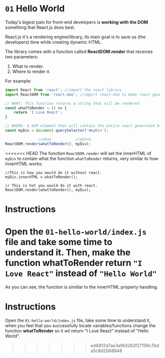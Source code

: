 # `01` Hello World

Today's bigest pain for front-end developers is **working with the DOM** something that React.js does best.

React.js it's a rendering engine/library, its main goal is to save us (the developers) time while creating dynamic HTML.

The library comes with a function called **ReactDOM.render** that receives two parameters:

1. What to render.
2. Where to render it.

For example:

```js
import React from 'react'; //import the react library
import ReactDOM from 'react-dom'; //import react-dom to make react generate html

// WHAT: This function returns a string that will be rendered
const whatToRender = () => {
    return 'I Love React';
}

// WHERE: A DOM element that will contain the entire react generated html
const myDiv = document.querySelector('#myDiv');

               //what           //where
ReactDOM.render(whatToRender(), myDiv);
```

<<<<<<< HEAD
The function `ReactDOM.render` will set the innerHTML of `myDiv` to contain what the function `whatToRender` returns, very similar to how innerHTML works:
```
//This is how you would do it without react.
myDiv.innerHTML = whatToRender();

// This is hot you would do it with react.
ReactDOM.render(whatToRender(), myDiv);
```

# Instructions

Open the `01-hello-world/index.js` file and take some time to understand it.
Then, make the function __whatToRender__ return `"I Love React"` instead of `"Hello World"`
=======
As you can see, the function is simillar to the innerHTML property handling.

# Instructions

Open the `01-hello-world/index.js` file, take some time to understand it, when you feel that you successfully locate variables/functions change the function __whatToRender__ so it wil return "I Love React" instead of "Hello World".
>>>>>>> e46912d7ae3af6d262f27156c7bda5c8d2068848
